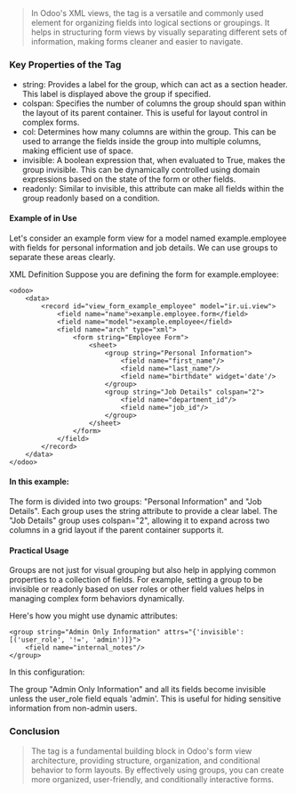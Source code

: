 ## <group>
> In Odoo's XML views, the <group> tag is a versatile and commonly used element for organizing fields into logical sections or groupings. It helps in structuring form views by visually separating different sets of information, making forms cleaner and easier to navigate.

### Key Properties of the <group> Tag
- string: Provides a label for the group, which can act as a section header. This label is displayed above the group if specified.
- colspan: Specifies the number of columns the group should span within the layout of its parent container. This is useful for layout control in complex forms.
- col: Determines how many columns are within the group. This can be used to arrange the fields inside the group into multiple columns, making efficient use of space.
- invisible: A boolean expression that, when evaluated to True, makes the group invisible. This can be dynamically controlled using domain expressions based on the state of the form or other fields.
- readonly: Similar to invisible, this attribute can make all fields within the group readonly based on a condition.
#### Example of <group> in Use
Let's consider an example form view for a model named example.employee with fields for personal information and job details. We can use groups to separate these areas clearly.

XML Definition
Suppose you are defining the form for example.employee:

```
<odoo>
    <data>
        <record id="view_form_example_employee" model="ir.ui.view">
            <field name="name">example.employee.form</field>
            <field name="model">example.employee</field>
            <field name="arch" type="xml">
                <form string="Employee Form">
                    <sheet>
                        <group string="Personal Information">
                            <field name="first_name"/>
                            <field name="last_name"/>
                            <field name="birthdate" widget='date'/>
                        </group>
                        <group string="Job Details" colspan="2">
                            <field name="department_id"/>
                            <field name="job_id"/>
                        </group>
                    </sheet>
                </form>
            </field>
        </record>
    </data>
</odoo>
```
#### In this example:

The form is divided into two groups: "Personal Information" and "Job Details".
Each group uses the string attribute to provide a clear label.
The "Job Details" group uses colspan="2", allowing it to expand across two columns in a grid layout if the parent container supports it.
#### Practical Usage
Groups are not just for visual grouping but also help in applying common properties to a collection of fields. For example, setting a group to be invisible or readonly based on user roles or other field values helps in managing complex form behaviors dynamically.

Here's how you might use dynamic attributes:

```
<group string="Admin Only Information" attrs="{'invisible': [('user_role', '!=', 'admin')]}">
    <field name="internal_notes"/>
</group>
```
In this configuration:

The group "Admin Only Information" and all its fields become invisible unless the user_role field equals 'admin'. This is useful for hiding sensitive information from non-admin users.
### Conclusion
> The <group> tag is a fundamental building block in Odoo's form view architecture, providing structure, organization, and conditional behavior to form layouts. By effectively using groups, you can create more organized, user-friendly, and conditionally interactive forms.
